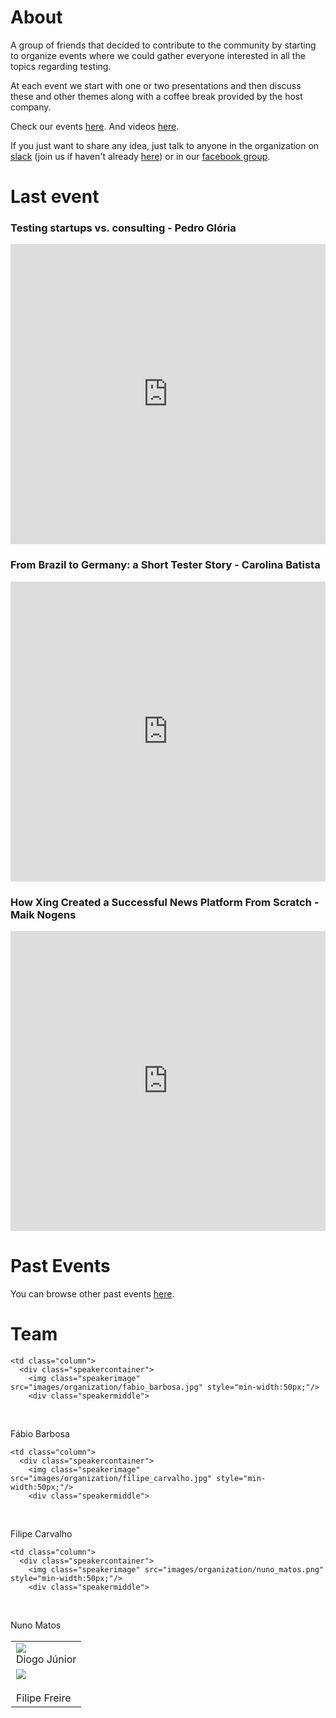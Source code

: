 
<link rel="shortcut icon" type="image/x-icon" href="/favicon.ico?">
<h1> About </h1>

<p>
  A group of friends that decided to contribute to the community by starting to organize events where we could gather everyone interested in all the topics regarding testing.
</p> 
<p>
  At each event we start with one or two presentations and then discuss these and other themes along with a coffee break provided by the host company.
</p> 
<p>
  Check our events <a href="https://portotestersmeetup.eventbrite.com" target="_blank">here</a>. And videos <a href="https://www.youtube.com/channel/UCCS3R_xuqluwR0VxFjfBX8A" target="_blank">here</a>.  
</p> 
<p>
  If you just want to share any idea, just talk to anyone in the organization on <a href="https://portotestersmeetup.slack.com" target="_blank"> slack</a> (join us if haven't already <a href="https://slackvite.com/portotestersmeetup" target="_blank"> here</a>) or in our <a href="https://www.facebook.com/groups/PortoTestersMeetup/" target="_blank"> facebook group</a>.
</p>


<h1> Last event </h1>

<h3> Testing startups vs. consulting - Pedro Glória </h3>

<iframe width="854" height="480" src="https://www.youtube.com/embed/Qw1WvmvGBIY" frameborder="0" gesture="media" allowfullscreen style="max-width: -webkit-fill-available;"></iframe>

<h3> From Brazil to Germany: a Short Tester Story - Carolina Batista </h3>

<iframe width="854" height="480" src="https://www.youtube.com/embed/zfzLCcrlpz8" frameborder="0" gesture="media" allowfullscreen style="max-width: -webkit-fill-available;"></iframe>

<h3> How Xing Created a Successful News Platform From Scratch - Maik Nogens </h3>

<iframe width="854" height="480" src="https://www.youtube.com/embed/vajWZcHcvR4" frameborder="0" gesture="media" allowfullscreen style="max-width: -webkit-fill-available;"></iframe>

<h1> Past Events </h1>

You can browse other past events [here](../pages/past_events).

<h1> Team </h1>

<table width="100%" height="100%" style="border: 1px solid transparent">

  <tr>
    <td class="column">
      <div class="speakercontainer">
        <img class="speakerimage" src="images/organization/diogo_junior.jpg" style="min-width:50px;"
        />
        <div class="speakermiddle">
          <div class="speakertext" onclick="on('dj')">Diogo Júnior</div>
        </div>
      </div>
    </td>

    <td class="column">
      <div class="speakercontainer">
        <img class="speakerimage" src="images/organization/fabio_barbosa.jpg" style="min-width:50px;"/>
        <div class="speakermiddle">
          <div class="speakertext" onclick="on('fb')">Fábio Barbosa</div>
        </div>
      </div>
    </td>
    
    <td class="column">
      <div class="speakercontainer">
        <img class="speakerimage" src="images/organization/filipe_carvalho.jpg" style="min-width:50px;"/>
        <div class="speakermiddle">
          <div class="speakertext" onclick="on('fc')">Filipe Carvalho</div>
        </div>
      </div>
    </td>
    
    <td class="column">
      <div class="speakercontainer">
        <img class="speakerimage" src="images/organization/nuno_matos.png" style="min-width:50px;"/>
        <div class="speakermiddle">
          <div class="speakertext" onclick="on('nm')">Nuno Matos</div>
        </div>
      </div>
    </td>
  </tr>
  <tr>
    <td class="column">
      <div class="speakercontainer">
        <img class="speakerimage" src="https://avatars1.githubusercontent.com/u/11976836?s=460&v=4" style="min-width:50px;"/>
        <div class="speakermiddle">
          <div class="speakertext" onclick="on('filfreire')">Filipe Freire</div>
        </div>
      </div>
    </td>
  </tr>
  
</table>

<div id="dj" class="overlay" onclick="off('dj')">
  <div id="text">Diogo Júnior, engineer from FEUP, started working at the Fraunhofer Research Institute in Portugal. After 5 years in research area moved to the "business" world and started working in the mobile e-commerce team at Porto Tech Center. At the moment is working at 7Graus where is currently Lead Android - Full Stack Dev - ASO Expert.</div>
</div>

<div id="fb" class="overlay" onclick="off('fb')">
  <div id="text">Working as Mobile Test Automation Engineer, always looking forward to improve myself and learn new stuff. I believe automation is a must nowadays and I really enjoy developing tests for Android using Espresso, UI Automator and other tools that facilitate the development cycle and guarantee the quality of what we are delivering.</div>
</div>

<div id="fc" class="overlay" onclick="off('fc')">
  <div id="text">After finishing this Master's degree at FEUP, started his career as a developer. Some time later, decided to pursue and explore the areas of Mobile Test and Delivery Automation, naturally evolving to Test Lead during his path. Continues very interested in learning, being present regularly in events of the area, mainly in the ones related to Testing, Delivery or Infrastructure Automation. Currently he is a Senior QA Automation Engineer at Talkdesk.</div>
</div>

<div id="nm" class="overlay" onclick="off('nm')">
  <div id="text">Academically he has a degree in Computer Management and 19 years of professional experience in IT where in 2008 he started into Testing area and his career progressed naturally from junior to QA Team Lead followed by Test Manager. At the moment he’s challenged to implement test strategy, processes and procedures in web products delivery at Xing PT with high quality standards.</div>
</div>

<div id="filfreire" class="overlay" onclick="off('filfreire')">
  <div id="text">Filipe Freire is currently a Test Automation Engineer at Blip (PaddyPower Betfair) focused on automation, quality and testing related-tasks for event-driven software that processes more than half a million critical messages per day. He enjoys contributing to OSS and you can check more about him at <a class="overlay-link" href="http://filfreire.com">filfreire.com</a>.</div>
</div>

<h1> Call for Speakers </h1>

<p>
  We are always looking for speakers for these events. If you want to talk and share some of your knowledge, please let us know and fill our <a href="../pages/cfs" target="_blank">call for speakers</a>.
</p>


<h1> Call for Venues </h1>

<p>
Do you want to host one of our events? If you want to have the event in your company, please fill the <a href="../pages/cfv" target="_blank">call for venues</a>.
</p>

<h1> Want to contribute to the website? </h1>

<p>
  Great! Please follow our instructions <a href="https://github.com/PortoTestersMeetup/portotestersmeetup.github.io" target="_blank">here</a>. 
</p>


<h1> Next Event </h1>

<div style="width:195px; text-align:center;" ><iframe  src="https://www.eventbrite.pt/calendar-widget?eid=37305787615" frameborder="0" height="487" width="195" marginheight="0" marginwidth="0" scrolling="no" allowtransparency="true"></iframe><div style="font-family:Helvetica, Arial; font-size:12px; padding:10px 0 5px; margin:2px; width:195px; text-align:center;" ><a class="powered-by-eb" style="color: #ADB0B6; text-decoration: none;" target="_blank" href="http://www.eventbrite.pt/">Desenvolvido pela Eventbrite</a></div></div>

<script>
function on(panel) {
    document.getElementById(panel).style.display = "block";
}

function off(panel) {
    document.getElementById(panel).style.display = "none";
}
</script>
